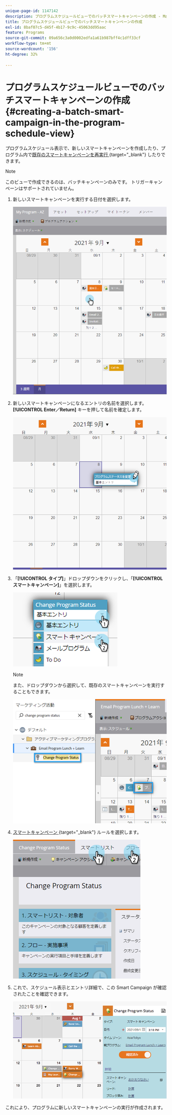 ```yaml
---
unique-page-id: 1147142
description: プログラムスケジュールビューでのバッチスマートキャンペーンの作成 - Marketo ドキュメント - 製品ドキュメント
title: プログラムスケジュールビューでのバッチスマートキャンペーンの作成
exl-id: 8baf07c5-d45f-4b17-9c9c-45063dd95aac
feature: Programs
source-git-commit: 09a656c3a0d0002edfa1a61b987bff4c1dff33cf
workflow-type: tm+mt
source-wordcount: '156'
ht-degree: 32%

---
```


# プログラムスケジュールビューでのバッチスマートキャンペーンの作成 {#creating-a-batch-smart-campaign-in-the-program-schedule-view}

プログラムスケジュール表示で、新しいスマートキャンペーンを作成したり、プログラム内で [&#x200B; 既存のスマートキャンペーンを再実行 &#x200B;](/help/marketo/product-docs/core-marketo-concepts/programs/program-schedule-view/rerun-a-smart-campaign-in-the-program-schedule-view.md){target="_blank"} したりできます。

>[!NOTE]
>
>このビューで作成できるのは、バッチキャンペーンのみです。 トリガーキャンペーンはサポートされていません。

1. 新しいスマートキャンペーンを実行する日付を選択します。

   ![](assets/image2014-9-23-15-3a28-3a20.png)

1. 新しいスマートキャンペーンになるエントリの名前を選択します。 **[!UICONTROL Enter／Return]** キーを押して名前を確定します。

   ![](assets/image2014-9-23-15-3a28-3a28.png)

1. 「**[!UICONTROL タイプ]**」ドロップダウンをクリックし、「**[!UICONTROL スマートキャンペーン]**」を選択します。

   ![](assets/typechoose.png)

   >[!NOTE]
   >
   >また、ドロップダウンから選択して、既存のスマートキャンペーンを実行することもできます。

   ![](assets/four.png)

1. [&#x200B; スマートキャンペーン &#x200B;](/help/marketo/product-docs/core-marketo-concepts/smart-campaigns/creating-a-smart-campaign/create-a-new-smart-campaign.md){target="_blank"} ルールを選択します。

   ![](assets/changeprogramstatus-hands.png)

1. これで、スケジュール表示とエントリ詳細で、この Smart Campaign が確認されたことを確認できます。

   ![](assets/image2014-9-23-15-3a29-3a57.png)

これにより、プログラムに新しいスマートキャンペーンの実行が作成されます。
